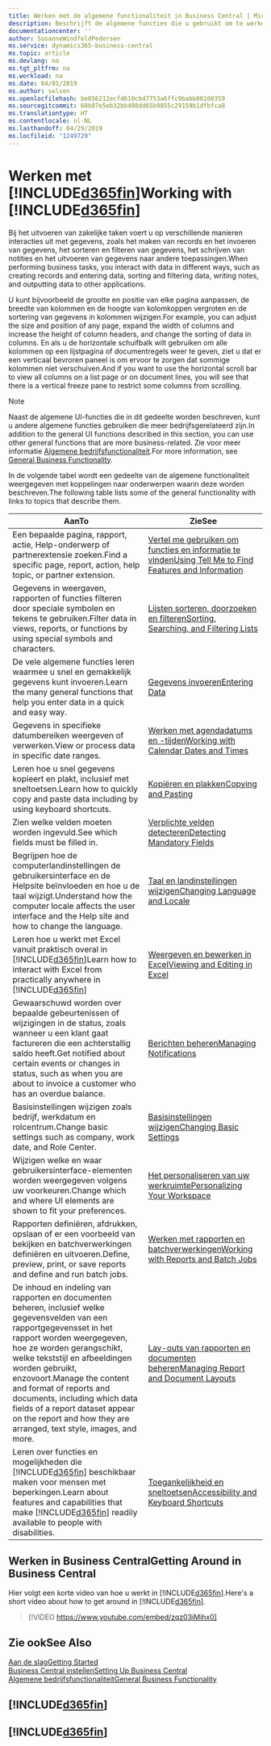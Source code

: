 ```yaml
---
title: Werken met de algemene functionaliteit in Business Central | Microsoft Docs
description: Beschrijft de algemene functies die u gebruikt om te werken met gegevens in Business Central, zoals waarden invoeren, gegevens sorteren en weergaven wijzigen.
documentationcenter: ''
author: SusanneWindfeldPedersen
ms.service: dynamics365-business-central
ms.topic: article
ms.devlang: na
ms.tgt_pltfrm: na
ms.workload: na
ms.date: 04/01/2019
ms.author: solsen
ms.openlocfilehash: be056212ecfd610cbd7753a6ffc9babb08100359
ms.sourcegitcommit: 60b87e5eb32bb408dd65b9855c29159b1dfbfca8
ms.translationtype: HT
ms.contentlocale: nl-NL
ms.lasthandoff: 04/29/2019
ms.locfileid: "1249729"
---
```

# <a name="working-with-included365finincludesd365finmdmd"></a><span data-ttu-id="67082-103">Werken met [!INCLUDE[d365fin](includes/d365fin_md.md)]</span><span class="sxs-lookup"><span data-stu-id="67082-103">Working with [!INCLUDE[d365fin](includes/d365fin_md.md)]</span></span>
<span data-ttu-id="67082-104">Bij het uitvoeren van zakelijke taken voert u op verschillende manieren interacties uit met gegevens, zoals het maken van records en het invoeren van gegevens, het sorteren en filteren van gegevens, het schrijven van notities en het uitvoeren van gegevens naar andere toepassingen.</span><span class="sxs-lookup"><span data-stu-id="67082-104">When performing business tasks, you interact with data in different ways, such as creating records and entering data, sorting and filtering data, writing notes, and outputting data to other applications.</span></span>

<span data-ttu-id="67082-105">U kunt bijvoorbeeld de grootte en positie van elke pagina aanpassen, de breedte van kolommen en de hoogte van kolomkoppen vergroten en de sortering van gegevens in kolommen wijzigen.</span><span class="sxs-lookup"><span data-stu-id="67082-105">For example, you can adjust the size and position of any page, expand the width of columns and increase the height of column headers, and change the sorting of data in columns.</span></span> <span data-ttu-id="67082-106">En als u de horizontale schuifbalk wilt gebruiken om alle kolommen op een lijstpagina of documentregels weer te geven, ziet u dat er een verticaal bevroren paneel is om ervoor te zorgen dat sommige kolommen niet verschuiven.</span><span class="sxs-lookup"><span data-stu-id="67082-106">And if you want to use the horizontal scroll bar to view all columns on a list page or on document lines, you will see that there is a vertical freeze pane to restrict some columns from scrolling.</span></span>

> [!NOTE]
> <span data-ttu-id="67082-107">Naast de algemene UI-functies die in dit gedeelte worden beschreven, kunt u andere algemene functies gebruiken die meer bedrijfsgerelateerd zijn.</span><span class="sxs-lookup"><span data-stu-id="67082-107">In addition to the general UI functions described in this section, you can use other general functions that are more business-related.</span></span> <span data-ttu-id="67082-108">Zie voor meer informatie [Algemene bedrijfsfunctionaliteit](ui-across-business-areas.md).</span><span class="sxs-lookup"><span data-stu-id="67082-108">For more information, see [General Business Functionality](ui-across-business-areas.md).</span></span>

<span data-ttu-id="67082-109">In de volgende tabel wordt een gedeelte van de algemene functionaliteit weergegeven met koppelingen naar onderwerpen waarin deze worden beschreven.</span><span class="sxs-lookup"><span data-stu-id="67082-109">The following table lists some of the general functionality with links to topics that describe them.</span></span>

| <span data-ttu-id="67082-110">Aan</span><span class="sxs-lookup"><span data-stu-id="67082-110">To</span></span> | <span data-ttu-id="67082-111">Zie</span><span class="sxs-lookup"><span data-stu-id="67082-111">See</span></span> |
| --- | --- |
| <span data-ttu-id="67082-112">Een bepaalde pagina, rapport, actie, Help-onderwerp of partnerextensie zoeken.</span><span class="sxs-lookup"><span data-stu-id="67082-112">Find a specific page, report, action, help topic, or partner extension.</span></span> |[<span data-ttu-id="67082-113">Vertel me gebruiken om functies en informatie te vinden</span><span class="sxs-lookup"><span data-stu-id="67082-113">Using Tell Me to Find Features and Information</span></span>](ui-search.md) |
| <span data-ttu-id="67082-114">Gegevens in weergaven, rapporten of functies filteren door speciale symbolen en tekens te gebruiken.</span><span class="sxs-lookup"><span data-stu-id="67082-114">Filter data in views, reports, or functions by using special symbols and characters.</span></span> |[<span data-ttu-id="67082-115">Lijsten sorteren, doorzoeken en filteren</span><span class="sxs-lookup"><span data-stu-id="67082-115">Sorting, Searching, and Filtering Lists</span></span>](ui-enter-criteria-filters.md) |
|<span data-ttu-id="67082-116">De vele algemene functies leren waarmee u snel en gemakkelijk gegevens kunt invoeren.</span><span class="sxs-lookup"><span data-stu-id="67082-116">Learn the many general functions that help you enter data in a quick and easy way.</span></span>|[<span data-ttu-id="67082-117">Gegevens invoeren</span><span class="sxs-lookup"><span data-stu-id="67082-117">Entering Data</span></span>](ui-enter-data.md)|
| <span data-ttu-id="67082-118">Gegevens in specifieke datumbereiken weergeven of verwerken.</span><span class="sxs-lookup"><span data-stu-id="67082-118">View or process data in specific date ranges.</span></span> |[<span data-ttu-id="67082-119">Werken met agendadatums en -tijden</span><span class="sxs-lookup"><span data-stu-id="67082-119">Working with Calendar Dates and Times</span></span>](ui-enter-date-ranges.md) |
|<span data-ttu-id="67082-120">Leren hoe u snel gegevens kopieert en plakt, inclusief met sneltoetsen.</span><span class="sxs-lookup"><span data-stu-id="67082-120">Learn how to quickly copy and paste data including by using keyboard shortcuts.</span></span>|[<span data-ttu-id="67082-121">Kopiëren en plakken</span><span class="sxs-lookup"><span data-stu-id="67082-121">Copying and Pasting</span></span>](ui-copy-paste.md)|
| <span data-ttu-id="67082-122">Zien welke velden moeten worden ingevuld.</span><span class="sxs-lookup"><span data-stu-id="67082-122">See which fields must be filled in.</span></span> |[<span data-ttu-id="67082-123">Verplichte velden detecteren</span><span class="sxs-lookup"><span data-stu-id="67082-123">Detecting Mandatory Fields</span></span>](ui-mandatory-fields.md) |
|<span data-ttu-id="67082-124">Begrijpen hoe de computerlandinstellingen de gebruikersinterface en de Helpsite beïnvloeden en hoe u de taal wijzigt.</span><span class="sxs-lookup"><span data-stu-id="67082-124">Understand how the computer locale affects the user interface and the Help site and how to change the language.</span></span>|[<span data-ttu-id="67082-125">Taal en landinstellingen wijzigen</span><span class="sxs-lookup"><span data-stu-id="67082-125">Changing Language and Locale</span></span>](about-locale-language.md)|
|<span data-ttu-id="67082-126">Leren hoe u werkt met Excel vanuit praktisch overal in [!INCLUDE[d365fin](includes/d365fin_md.md)]</span><span class="sxs-lookup"><span data-stu-id="67082-126">Learn how to interact with Excel from practically anywhere in [!INCLUDE[d365fin](includes/d365fin_md.md)]</span></span>|[<span data-ttu-id="67082-127">Weergeven en bewerken in Excel</span><span class="sxs-lookup"><span data-stu-id="67082-127">Viewing and Editing in Excel</span></span>](across-work-with-excel.md)|
|<span data-ttu-id="67082-128">Gewaarschuwd worden over bepaalde gebeurtenissen of wijzigingen in de status, zoals wanneer u een klant gaat factureren die een achterstallig saldo heeft.</span><span class="sxs-lookup"><span data-stu-id="67082-128">Get notified about certain events or changes in status, such as when you are about to invoice a customer who has an overdue balance.</span></span>|[<span data-ttu-id="67082-129">Berichten beheren</span><span class="sxs-lookup"><span data-stu-id="67082-129">Managing Notifications</span></span>](ui-smart-notifications.md)|
| <span data-ttu-id="67082-130">Basisinstellingen wijzigen zoals bedrijf, werkdatum en rolcentrum.</span><span class="sxs-lookup"><span data-stu-id="67082-130">Change basic settings such as company, work date, and Role Center.</span></span> |[<span data-ttu-id="67082-131">Basisinstellingen wijzigen</span><span class="sxs-lookup"><span data-stu-id="67082-131">Changing Basic Settings</span></span>](ui-change-basic-settings.md) |
| <span data-ttu-id="67082-132">Wijzigen welke en waar gebruikersinterface-elementen worden weergegeven volgens uw voorkeuren.</span><span class="sxs-lookup"><span data-stu-id="67082-132">Change which and where UI elements are shown to fit your preferences.</span></span>|[<span data-ttu-id="67082-133">Het personaliseren van uw werkruimte</span><span class="sxs-lookup"><span data-stu-id="67082-133">Personalizing Your Workspace</span></span>](ui-personalization-user.md) |
|<span data-ttu-id="67082-134">Rapporten definiëren, afdrukken, opslaan of er een voorbeeld van bekijken en batchverwerkingen definiëren en uitvoeren.</span><span class="sxs-lookup"><span data-stu-id="67082-134">Define, preview, print, or save reports and define and run batch jobs.</span></span>|[<span data-ttu-id="67082-135">Werken met rapporten en batchverwerkingen</span><span class="sxs-lookup"><span data-stu-id="67082-135">Working with Reports and Batch Jobs</span></span>](ui-work-report.md)|
| <span data-ttu-id="67082-136">De inhoud en indeling van rapporten en documenten beheren, inclusief welke gegevensvelden van een rapportgegevensset in het rapport worden weergegeven, hoe ze worden gerangschikt, welke tekststijl en afbeeldingen worden gebruikt, enzovoort.</span><span class="sxs-lookup"><span data-stu-id="67082-136">Manage the content and format of reports and documents, including which data fields of a report dataset appear on the report and how they are arranged, text style, images, and more.</span></span>|[<span data-ttu-id="67082-137">Lay-outs van rapporten en documenten beheren</span><span class="sxs-lookup"><span data-stu-id="67082-137">Managing Report and Document Layouts</span></span>](ui-manage-report-layouts.md) |
|<span data-ttu-id="67082-138">Leren over functies en mogelijkheden die [!INCLUDE[d365fin](includes/d365fin_md.md)] beschikbaar maken voor mensen met beperkingen.</span><span class="sxs-lookup"><span data-stu-id="67082-138">Learn about features and capabilities that make [!INCLUDE[d365fin](includes/d365fin_md.md)] readily available to people with disabilities.</span></span>|[<span data-ttu-id="67082-139">Toegankelijkheid en sneltoetsen</span><span class="sxs-lookup"><span data-stu-id="67082-139">Accessibility and Keyboard Shortcuts</span></span>](ui-accessibility.md)|

## <a name="getting-around-in-business-central"></a><span data-ttu-id="67082-140">Werken in Business Central</span><span class="sxs-lookup"><span data-stu-id="67082-140">Getting Around in Business Central</span></span>
<span data-ttu-id="67082-141">Hier volgt een korte video van hoe u werkt in [!INCLUDE[d365fin](includes/d365fin_md.md)].</span><span class="sxs-lookup"><span data-stu-id="67082-141">Here's a short video about how to get around in [!INCLUDE[d365fin](includes/d365fin_md.md)].</span></span>

> [!VIDEO https://www.youtube.com/embed/zqz03iMihx0]

## <a name="see-also"></a><span data-ttu-id="67082-142">Zie ook</span><span class="sxs-lookup"><span data-stu-id="67082-142">See Also</span></span>
[<span data-ttu-id="67082-143">Aan de slag</span><span class="sxs-lookup"><span data-stu-id="67082-143">Getting Started</span></span>](product-get-started.md)  
[<span data-ttu-id="67082-144">Business Central instellen</span><span class="sxs-lookup"><span data-stu-id="67082-144">Setting Up Business Central</span></span>](setup.md)  
[<span data-ttu-id="67082-145">Algemene bedrijfsfunctionaliteit</span><span class="sxs-lookup"><span data-stu-id="67082-145">General Business Functionality</span></span>](ui-across-business-areas.md)  

## [!INCLUDE[d365fin](includes/free_trial_md.md)]  
## [!INCLUDE[d365fin](includes/training_link_md.md)]

